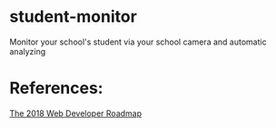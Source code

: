 # student-monitor
Monitor your school's student via your school camera and automatic analyzing


# References:

[The 2018 Web Developer Roadmap](https://codeburst.io/the-2018-web-developer-roadmap-826b1b806e8d)
